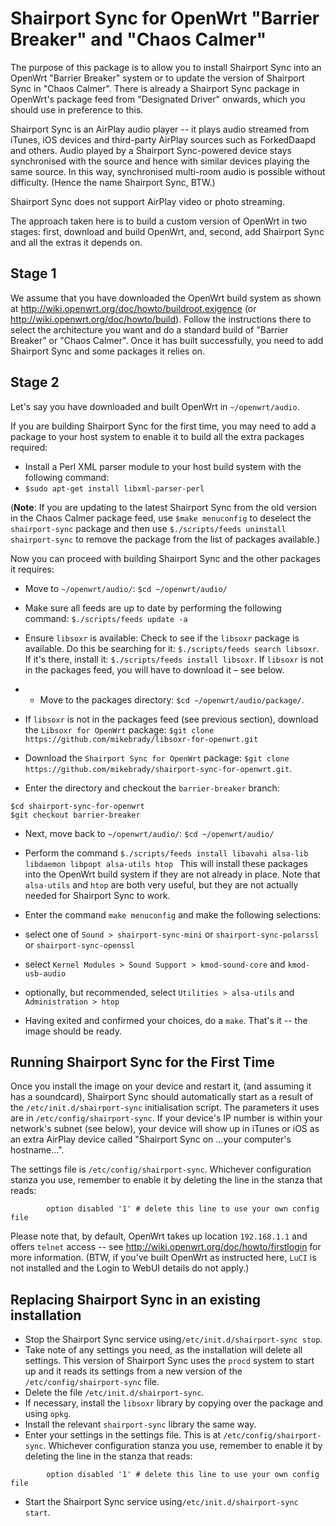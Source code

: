 Shairport Sync for OpenWrt "Barrier Breaker" and "Chaos Calmer"
======================
The purpose of this package is to allow you to install Shairport Sync into an OpenWrt "Barrier Breaker" system or to update the version of Shairport Sync in "Chaos Calmer". There is already a Shairport Sync package in OpenWrt's package feed from "Designated Driver" onwards, which you should use in preference to this. 

Shairport Sync is an AirPlay audio player -- it plays audio streamed from iTunes, iOS devices and third-party AirPlay sources such as ForkedDaapd and others.
Audio played by a Shairport Sync-powered device stays synchronised with the source and hence with similar devices playing the same source. In this way, synchronised multi-room audio is possible without difficulty. (Hence the name Shairport Sync, BTW.)

Shairport Sync does not support AirPlay video or photo streaming.

The approach taken here is to build a custom version of OpenWrt in two stages: first, download and build OpenWrt, and, second, add Shairport Sync and all the extras it depends on.

Stage 1
-------
We assume that you have downloaded the OpenWrt build system as shown at http://wiki.openwrt.org/doc/howto/buildroot.exigence (or http://wiki.openwrt.org/doc/howto/build). Follow the instructions there to select the architecture you want and do a standard build of "Barrier Breaker" or "Chaos Calmer". Once it has built successfully, you need to add Shairport Sync and some packages it relies on.

Stage 2
-------
Let's say you have downloaded and built OpenWrt in `~/openwrt/audio`.

If you are building Shairport Sync for the first time, you may need to add a package to your host system to enable it to build all the extra packages required:
* Install a Perl XML parser module to your host build system with the following command:
* `$sudo apt-get install libxml-parser-perl`

(**Note**: If you are updating to the latest Shairport Sync from the old version in the Chaos Calmer package feed, use `$make menuconfig` to deselect the `shairport-sync` package and then use `$./scripts/feeds uninstall shairport-sync` to remove the package from the list of packages available.)

Now you can proceed with building Shairport Sync and the other packages it requires:

* Move to `~/openwrt/audio/`: `$cd ~/openwrt/audio/`

* Make sure all feeds are up to date by performing the following command:
`$./scripts/feeds update -a`

* Ensure `libsoxr` is available: Check to see if the `libsoxr` package is available. Do this be searching for it: `$./scripts/feeds search libsoxr`. If it's there, install it: `$./scripts/feeds install libsoxr`. If `libsoxr` is not in the packages feed, you will have to download it – see below.

* * Move to the packages directory: `$cd ~/openwrt/audio/package/`.

* If `libsoxr` is not in the packages feed (see previous section), download the `Libsoxr for OpenWrt` package: `$git clone https://github.com/mikebrady/libsoxr-for-openwrt.git`

* Download the `Shairport Sync for OpenWrt` package: `$git clone https://github.com/mikebrady/shairport-sync-for-openwrt.git`.
* Enter the directory and checkout the `barrier-breaker` branch:
```
$cd shairport-sync-for-openwrt
$git checkout barrier-breaker
```
* Next, move back to `~/openwrt/audio/`: `$cd ~/openwrt/audio/`

* Perform the command
`$./scripts/feeds install libavahi alsa-lib libdaemon libpopt alsa-utils htop `
This will install these packages into the OpenWrt build system if they are not already in place. Note that `alsa-utils` and `htop` are both very useful, but they are not actually needed for Shairport Sync to work.

* Enter the command `make menuconfig` and make the following selections:
 * select one of `Sound > shairport-sync-mini` or `shairport-sync-polarssl` or `shairport-sync-openssl`
 * select `Kernel Modules > Sound Support > kmod-sound-core` and `kmod-usb-audio`
 * optionally, but recommended, select `Utilities > alsa-utils` and `Administration > htop`

* Having exited and confirmed your choices, do a `make`. That's it -- the image should be ready.

Running Shairport Sync for the First Time
------------------------------------
Once you install the image on your device and restart it, (and assuming it has a soundcard), Shairport Sync should automatically start as a result of the `/etc/init.d/shairport-sync` initialisation script. The parameters it uses are in `/etc/config/shairport-sync`. If your device's IP number is within your network's subnet (see below), your device will show up in iTunes or iOS as an extra AirPlay device called "Shairport Sync on ...your computer's hostname...".

The settings file is `/etc/config/shairport-sync`. Whichever configuration stanza you use, remember to enable it by deleting the line in the stanza that reads:
```
        option disabled '1' # delete this line to use your own config file
```
Please note that, by default, OpenWrt takes up location `192.168.1.1` and offers `telnet` access -- see http://wiki.openwrt.org/doc/howto/firstlogin for more information. (BTW, if you've built OpenWrt as instructed here, `LuCI` is not installed and the Login to WebUI details do not apply.)

Replacing Shairport Sync in an existing installation
------------------------------------
* Stop the Shairport Sync service using`/etc/init.d/shairport-sync stop`.
* Take note of any settings you need, as the installation will delete all settings. This version of Shairport Sync uses the `procd` system to start up and it reads its settings from a new version of the `/etc/config/shairport-sync` file.
* Delete the file `/etc/init.d/shairport-sync`.
* If necessary, install the `libsoxr` library by copying over the package and using `opkg`.
* Install the relevant `shairport-sync` library the same way.
* Enter your settings in the settings file. This is at `/etc/config/shairport-sync`. Whichever configuration stanza you use, remember to enable it by deleting the line in the stanza that reads:
```
        option disabled '1' # delete this line to use your own config file
```
* Start the Shairport Sync service using`/etc/init.d/shairport-sync start`.
